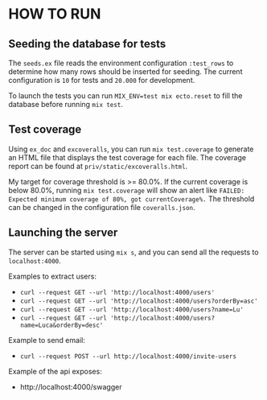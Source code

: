 # HOW TO RUN

## Seeding the database for tests
The `seeds.ex` file reads the environment configuration `:test_rows` to determine how many rows should be inserted for seeding.
The current configuration is `10` for tests and `20.000` for development.

To launch the tests you can run `MIX_ENV=test mix ecto.reset` to fill the database before running `mix test`.

## Test coverage
Using `ex_doc` and `excoveralls`, you can run `mix test.coverage` to generate an HTML file that displays the test coverage for each file.
The coverage report can be found at `priv/static/excoveralls.html`.

My target for coverage threshold is >= 80.0%. If the current coverage is below 80.0%, running `mix test.coverage` will 
show an alert like `FAILED: Expected minimum coverage of 80%, got currentCoverage%.` 
The threshold can be changed in the configuration file `coveralls.json`.

## Launching the server
The server can be started using `mix s`, and you can send all the requests to `localhost:4000`.

Examples to extract users:
- `curl --request GET --url 'http://localhost:4000/users'`
- `curl --request GET --url 'http://localhost:4000/users?orderBy=asc'`
- `curl --request GET --url 'http://localhost:4000/users?name=Lu'`
- `curl --request GET --url 'http://localhost:4000/users?name=Luca&orderBy=desc'`

Example to send email:
- `curl --request POST --url http://localhost:4000/invite-users`

Example of the api exposes:
- http://localhost:4000/swagger
